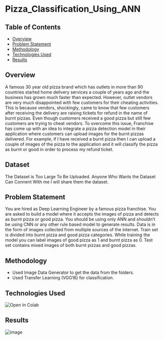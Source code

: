# Pizza_Classification_Using_ANN


## Table of Contents
- [Overview](#overview)
- [Problem Statement](#problem-statement)
- [Methodology](#methodology)
- [Technologies Used](#technologies-used)
- [Results](#results)

## Overview
A famous 30 year old pizza brand which has outlets in more than 90 countries started home
delivery services a couple of years ago and the business has grown much faster than expected.
However, outlet vendors are very much disappointed with few customers for their cheating
activities. This is because vendors, shockingly, came to know that few customers after receiving the
delivery are raising tickets for refund in the name of burnt pizzas. Even though customers received
a good pizza but still few customers are trying to cheat vendors. To overcome this issue, Franchise
has come up with an idea to integrate a pizza detection model in their application where customers
can upload images for the burnt pizzas delivered. For example, if I have received a burnt pizza then
I can upload a couple of images of the pizza to the application and it will classify the pizza as burnt
or good in order to process my refund ticket.

## Dataset
The Dataset is Too Large To Be Uploaded. Anyone Who Wants the Dataset Can Connent With me I will share them the dataset.

## Problem Statement
You are hired as Deep Learning Engineer by a famous pizza franchise. You are asked to build a model where it accepts the images of pizza and detects as burnt pizza or good pizza.
You should be using only ANN and shouldn’t be using CNN or any other rule based model to generate results. Data is in the form of images collected from multiple sources of the internet.
Train set is divided into burnt pizza and good pizza categories. While training the model you can label images of good pizza as 1 and burnt pizza as 0. Test set contains mixed images of both burnt pizzas and good pizzas.

## Methodology
- Used Image Data Generator to get the data from the folders.
- Used Transfer Learning (VGG16) for classification.

## Technologies Used
![Open In Colab](https://colab.research.google.com/assets/colab-badge.svg)

## Results
![image](https://user-images.githubusercontent.com/40405066/235787812-897f8cab-d87f-44c4-a5ad-41bdee1375be.png)
